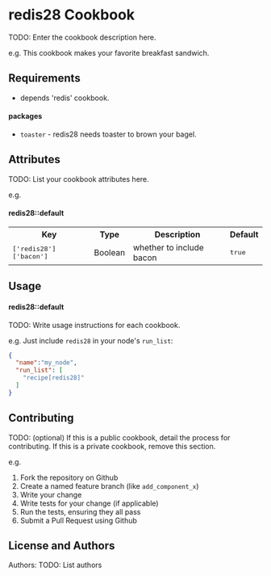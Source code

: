 redis28 Cookbook
================
TODO: Enter the cookbook description here.

e.g.
This cookbook makes your favorite breakfast sandwich.

Requirements
------------
- depends 'redis' cookbook.

#### packages
- `toaster` - redis28 needs toaster to brown your bagel.

Attributes
----------
TODO: List your cookbook attributes here.

e.g.
#### redis28::default
<table>
  <tr>
    <th>Key</th>
    <th>Type</th>
    <th>Description</th>
    <th>Default</th>
  </tr>
  <tr>
    <td><tt>['redis28']['bacon']</tt></td>
    <td>Boolean</td>
    <td>whether to include bacon</td>
    <td><tt>true</tt></td>
  </tr>
</table>

Usage
-----
#### redis28::default
TODO: Write usage instructions for each cookbook.

e.g.
Just include `redis28` in your node's `run_list`:

```json
{
  "name":"my_node",
  "run_list": [
    "recipe[redis28]"
  ]
}
```

Contributing
------------
TODO: (optional) If this is a public cookbook, detail the process for contributing. If this is a private cookbook, remove this section.

e.g.
1. Fork the repository on Github
2. Create a named feature branch (like `add_component_x`)
3. Write your change
4. Write tests for your change (if applicable)
5. Run the tests, ensuring they all pass
6. Submit a Pull Request using Github

License and Authors
-------------------
Authors: TODO: List authors
